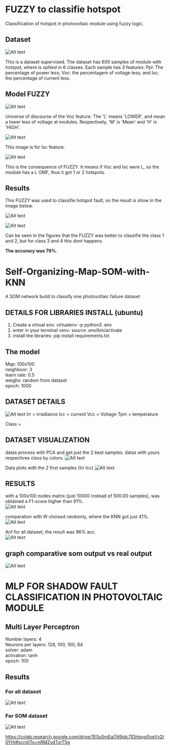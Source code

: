 # FUZZY to classifie hotspot
Classification of hotspot in photovoltaic module using fuzzy logic.

## Dataset

![Alt text](./images/fuzzy-datas.png?raw=true "Title")

This is a dataset supervised. The dataset has 600 samples of module with hotspot, where is splited in 6 classes. Each sample has 3 features: Ppl: The percentage of power less; Voc: the percentagem of voltage less; and Isc: the percentage of current less.

## Model FUZZY
![Alt text](./images/fuzzy-universe1.png?raw=true "Title")

Universe of discourse of the Voc feature. The 'L' means 'LOWER', and mean a lower less of voltage at modules. Respectively, 'M' is 'Mean' and 'H' is 'HIGH'.

![Alt text](./images/fuzzy-universe2.png?raw=true "Title")

This image is for Isc feature.

![Alt text](./images/fuzzy-universe3.png?raw=true "Title")

This is the consequence of FUZZY. It means if Voc and Isc were L, so the module has a L OMF, thus it got 1 or 2 hotspots.

## Results
This FUZZY was used to classifie hotspot fault, so the result is show in the image below.

![Alt text](./images/fuzzy-result1.png?raw=true "Title")

![Alt text](./images/fuzzy-result2.png?raw=true "Title")

Can be seen in the figures that the FUZZY was better to classifie the class 1 and 2, but for class 3 and 4 this dont happens. 

**The accuracy was 79%**.

# Self-Organizing-Map-SOM-with-KNN
A SOM network build to classify one photovoltaic failure dataset 

## DETAILS FOR LIBRARIES INSTALL (ubuntu)
1. Create a virtual env: virtualenv -p python3 .env
2. enter in your terminal venv: source .env/bin/activate
3. install the libraries: pip install requirements.txt 

## The model
Map: 100x100  
neighboor: 3  
learn rate: 0.5  
weighs: random from dataset  
epoch: 1000  

## DATASET DETAILS 
![Alt text](./images/dataset.png?raw=true "Title")
Irr = irradiance
Icc = current
Vcc = Voltage
Tpm = temperature

Class = 

## DATASET VISUALIZATION
datas process with PCA and get just the 2 best samples. 
datas with yours respectives class by colors.
![Alt text](./images/pca.png?raw=true "Title")

Data plots with the 2 first samples (Irr Icc)
![Alt text](./images/real.png?raw=true "Title")


## RESULTS
with a 100x100 nodes matrix (just 10000 instead of 500.00 samples), was obtained a F1-score higher than 91%.  
![Alt text](./images/wdataset.png?raw=true "Title")

comparation with W choised randomly, where the KNN got just 41%.  
![Alt text](./images/wramdon.png?raw=true "Title")

Anf for all dataset, the result was 96% acc.  
![Alt text](./images/allds.png?raw=true "Title")

## graph comparative som output vs real output
![Alt text](./images/somVSreal.png?raw=true "Title")

# MLP FOR SHADOW FAULT CLASSIFICATION IN PHOTOVOLTAIC MODULE 

## Multi Layer Perceptron
Number layers: 4  
Neurons per layers: 128, 100, 100, 64  
solver: adam  
activation: tanh  
epoch: 100  

## Results
### For all dataset
![Alt text](./images/mlp-result1.png?raw=true "Title")

### For SOM dataset
![Alt text](./images/mlp-result2.png?raw=true "Title")

https://colab.research.google.com/drive/1E5u5mEaI7d9idc7lDHqyg0oeVx2t0YHi#scrollTo=nRMZvdTxrT5g

